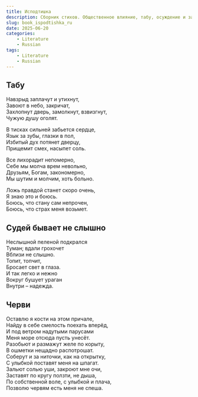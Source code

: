 ```yaml
---
title: Исподтишка
description: Сборник стихов. Общественное влияние, табу, осуждение и зависимости.
slug: book_ispodtishka_ru
date: 2025-06-20
categories:
    - Literature
    - Russian
tags:
    - Literature
    - Russian
---
```


## Табу

Навзрыд заплачут и утихнут,<br>
Завоют в небо, закричат,<br>
Захлопнут дверь, замолкнут, взвизгнут,<br>
Чужую душу оголят.<br>

В тисках сильней забьется сердце,<br>
Язык за зубы, глазки в пол,<br>
Избитый дух потянет дверцу,<br>
Прищемит смех, насыпет соль.<br>

Все лихорадит непомерно,<br>
Себе мы молча врем невольно,<br>
Друзьям, Богам, закономерно,<br>
Мы шутим и молчим, хоть больно.<br>

Ложь правдой станет скоро очень,<br>
Я знаю это и боюсь.<br>
Боюсь, что стану сам непрочен,<br>
Боюсь, что страх меня возьмет.<br>

## Судей бывает не слышно

Неслышной пеленой подкрался<br>
Туман; вдали грохочет<br>
Вблизи не слышно.<br>
Топит, топчит,<br>
Бросает свет в глаза.<br>
И так легко и нежно<br>
Вокруг бушует ураган<br>
Внутри – надежда.<br>

## Черви

Оставлю я кости на этом причале,<br>
Найду в себе смелость поехать вперёд,<br>
И под ветром надутыми парусами<br>
Меня море отсюда пусть унесёт.<br>
Разобьют и размажут желе по корыту,<br>
В ошметки нещадно распотрошат.<br>
Соберут и за ниточки, как на открытку,<br>
С улыбкой поставят меня на шпагат.<br>
Зальют солью уши, закроют мне очи,<br>
Заставят по кругу ползти, не дыша,<br>
По собственной воле, с улыбкой и плача,<br>
Позволю червям есть меня не спеша.<br>
